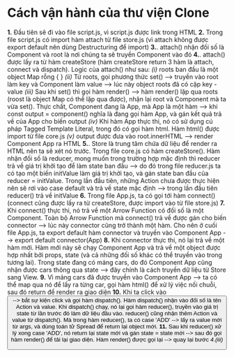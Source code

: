 # Cách vận hành của thư viện Clone
**1.** Đầu tiên sẽ đi vào file script.js, vì script.js được link trong HTML
**2.** Trong file script.js có import hàm attach từ file store.js (vì attach không được export default nên dùng Destructuring để import)
**3.**. attach() nhận đối số là Component và root là nơi chúng ta sẽ truyền Component vào đó
**4.**. attach() được lấy ra từ hàm createStore (hàm createStore return 3 hàm là attach, connect và dispatch). Logic của attach() như sau:
    *(i)* roots ban đầu là một object Map rỗng { }
    *(ii)* Từ roots, gọi phương thức set() --> truyền vào root làm key và Component làm value --> lúc này object roots đã có cặp key - value 
    *(iii)* Sau khi set() thì gọi hàm render() --> hàm render() lặp qua roots (roost là object Map có thể lặp qua được), nhận lại root và Component mà ta vừa set(). Thực chất, Component đang là App, mà App là một hàm --> khi const output = component() nghĩa là đang gọi hàm App, và gán kết quả trả về của App cho biến output
    *(iv)* Khi hàm App thực thi, nó có sử dụng cú pháp Tagged Template Literal, trong đó có gọi hàm html. Hàm html() được import từ file core.js
    *(v)* output được đưa vào root.innerHTML --> render Component App ra HTML
**5.**. Store là trung tâm chứa dữ liệu để render ra HTML nên ta sẽ xét nó trước. Trong file core.js có hàm createStore(). Hàm nhận đối số là reducer, mong muốn trong trường hợp mặc định thì reducer trả về giá trị khởi tạo để làm state ban đầu --> do đó trong file reducer.js ta có tạo một biến initValue làm giá trị khởi tạo, và gán state ban đầu của reducer = initValue. Trong lần đầu tiên, những Action chưa được thực hiện nên sẽ rơi vào case default và trả về state mặc định --> trong lần đầu tiên reducer() trả về initValue
**6.** Trong file App.js, ta có gọi tới hàm connect() (connect cũng được lấy ra từ createStore, được import vào từ file store.js)
**7.** Khi connect() thực thi, nó trả về một Arrow Function có đối số là một Component. Toàn bộ Arrow Function mà connect() trả về được gán cho biến connector --> lúc này connector cũng trở thành một hàm. Cho nên ở cuối file App.js, ta export default hàm connector và truyền vào Component App --> export default connector(App)
**8.** Khi connector thực thi, nó lại trả về một hàm mới. Hàm mới này sẽ chạy Component App và trả về một object được hợp nhất bởi props, state (và cả những đối số khác có thể truyền vào trong tương lai). Trong state đang có mảng cars, do đó Component App cũng nhận được cars thông qua state --> đây chính là cách truyền dữ liệu từ Store sang View.
**9.** Vì mảng cars đã được truyền vào Component App --> ta có thể map qua nó để lấy ra từng car, gọi hàm html() để xử lý việc nối chuỗi, sau đó return để render ra giao diện
**10.** Khi ta click vào <button> --> bắt sự kiện click và gọi hàm dispatch(). Hàm dispatch() nhận vào đối số là tên Action và value. Khi dispatch() chạy, nó lại gọi hàm reducer(), truyền vào giá trị state từ lần trước đó làm dữ liệu đầu vào. reducer() cũng nhận thêm Action và value từ dispatch(). Mà trong hàm reducer(), ta có case 'ADD' --> lấy ra value mới từ args, và dùng toán tử Spread để return lại object mới.
**11.** Sau khi reducer() xử lý xong case 'ADD', nó return lại state mới và gán state = state mới --> sau đó gọi hàm render() để tải lại giao diện. Hàm render() được gọi lại --> quay lại bước *4.(iii)*